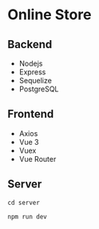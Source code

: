 # Online Store

## Backend

- Nodejs
- Express
- Sequelize
- PostgreSQL

## Frontend

- Axios
- Vue 3
- Vuex
- Vue Router

## Server

`cd server`

`npm run dev`
